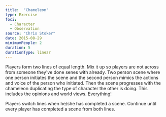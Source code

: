 ```yaml
---
title:  "Chameleon"
type: Exercise
foci:
  - Character
  - Observation
source: "Chris Stoker"
date: 2015-08-29
minimumPeople: 2
duration: 5
durationType: linear
---
```

Players form two lines of equal length. Mix it up so players are not across from someone they've done senes with already.
Two person scene where one person initiates the scene and the second person mimics the actions and voice of the person who initiated.
Then the scene progresses with the chameleon duplicating the type of character the other is doing.
This includes the opinions and world views.
Everything!

Players switch lines when he/she has completed a scene. Continue until every player has completed a scene from both lines.
